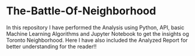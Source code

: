 # The-Battle-Of-Neighborhood
In this repository I have performed the Analysis using Python, API, basic Machine Learning Algorithms and Jupyter Notebook to get the insights og Toronto Neighborhood. Here I have also included the Analyzed Report for better understanding for the reader!!
